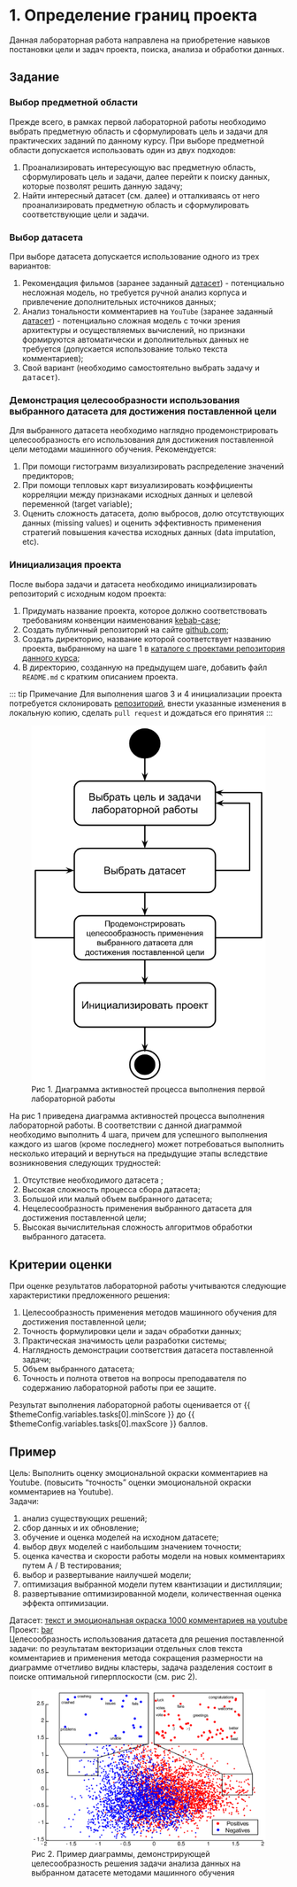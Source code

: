 # 1. Определение границ проекта

Данная лабораторная работа направлена на приобретение навыков постановки цели и задач проекта, поиска, анализа и обработки данных.

## Задание

### Выбор предметной области

Прежде всего, в рамках первой лабораторной работы необходимо выбрать предметную область и сформулировать цель и задачи для практических заданий по данному курсу. При выборе предметной области допускается использовать один из двух подходов:
1. Проанализировать интересующую вас предметную область, сформулировать цель и задачи, далее перейти к поиску данных, которые позволят решить данную задачу;
1. Найти интересный датасет (см. далее) и отталкиваясь от него проанализировать предметную область и сформулировать соответствующие цели и задачи.

### Выбор датасета

При выборе датасета допускается использование одного из трех вариантов:
1. Рекомендация фильмов (заранее заданный [датасет](https://gist.githubusercontent.com/zeionara/de67f6c5ced7a7b04eac8d6556265e8e/raw/8aac306c985bd9e9e565fd97f4c6ea51c45a7d2c/ratings.csv)) - потенциально несложная модель, но требуется ручной анализ корпуса и привлечение дополнительных источников данных;
1. Анализ тональности комментариев на `YouTube` (заранее заданный [датасет](https://www.kaggle.com/datasets/advaypatil/youtube-statistics)) - потенциально сложная модель с точки зрения архитектуры и осуществляемых вычислений, но признаки формируются автоматически и дополнительных данных не требуется (допускается использование только текста комментариев);
1. Свой вариант (необходимо самостоятельно выбрать задачу и <tt label="Ресурс kaggle обеспечивает широкий выбор датасетов: https://www.kaggle.com/datasets" underlined>датасет</tt>).

### Демонстрация целесообразности использования выбранного датасета для достижения поставленной цели

Для выбранного датасета необходимо наглядно продемонстрировать целесообразность его использования для достижения поставленной цели методами машинного обучения. Рекомендуется:
1. При помощи гистограмм визуализировать распределение значений предикторов;
1. При помощи тепловых карт визуализировать коэффициенты корреляции между признаками исходных данных и целевой переменной (target variable);
1. Оценить сложность датасета, долю выбросов, долю отсутствующих данных (missing values) и оценить эффективность применения стратегий повышения качества исходных данных (data imputation, etc).

### Инициализация проекта

После выбора задачи и датасета необходимо инициализировать репозиторий с исходным кодом проекта:
1. Придумать название проекта, которое должно соответствовать требованиям конвенции наименования [kebab-case](https://www.theserverside.com/definition/Kebab-case);
1. Создать публичный репозиторий на сайте [github.com](https://github.com);
1. Создать директорию, название которой соответствует названию проекта, выбранному на шаге 1 в [каталоге с проектами репозитория данного курса](https://github.com/MANASLU8/ahri-source/tree/master/docs/project);
1. В директорию, созданную на предыдущем шаге, добавить файл `README.md` с кратким описанием проекта.

::: tip Примечание
Для выполнения шагов 3 и 4 инициализации проекта потребуется склонировать [репозиторий](https://github.com/MANASLU8/ahri-source), внести указанные изменения в локальную копию, сделать `pull request` и дождаться его принятия
:::

<figure>
    <img src="../../image/task-1-activity-diagram.png"/>
    <figcaption>Рис 1. Диаграмма активностей процесса выполнения первой лабораторной работы</figcaption>
</figure>

На рис 1 приведена диаграмма активностей процесса выполнения лабораторной работы. В соответствии с данной диаграммой необходимо выполнить 4 шага, причем для успешного выполнения каждого из шагов (кроме последнего) может потребоваться выполнить несколько итераций и вернуться на предыдущие этапы вследствие возникновения следующих трудностей:
1. Отсутствие необходимого датасета  ;
1. Высокая сложность процесса сбора датасета;
1. Большой или малый объем выбранного датасета;
1. Нецелесообразность применения выбранного датасета для достижения поставленной цели;
1. Высокая вычислительная сложность алгоритмов обработки выбранного датасета.

## Критерии оценки
При оценке результатов лабораторной работы учитываются следующие характеристики предложенного решения:
1. Целесообразность применения методов машинного обучения для достижения поставленной цели;
1. Точность формулировки цели и задач обработки данных;
1. Практическая значимость цели разработки системы;
1. Наглядность демонстрации соответствия датасета поставленной задачи;
1. Объем выбранного датасета;
1. Точность и полнота ответов на вопросы преподавателя по содержанию лабораторной работы при ее защите.

Результат выполнения лабораторной работы оценивается от {{ $themeConfig.variables.tasks[0].minScore }} до {{ $themeConfig.variables.tasks[0].maxScore }} баллов.

## Пример

Цель: Выполнить оценку эмоциональной окраски комментариев на Youtube. (повысить “точность” оценки эмоциональной окраски комментариев на Youtube).  
Задачи: 
1. анализ существующих решений;
1. сбор данных и их обновление;
1. обучение и оценка моделей на исходном датасете;
1. выбор двух моделей с наибольшим значением точности;
1. оценка качества и скорости работы модели на новых комментариях путем A / B тестирования;
1. выбор и развертывание наилучшей модели;
1. оптимизация выбранной модели путем квантизации и дистилляции;
1. развертывание оптимизированной модели, количественная оценка эффекта оптимизации.

Датасет: [текст и эмоциональная окраска 1000 комментариев на youtube](https://www.kaggle.com/datasets/advaypatil/youtube-statistics)  
Проект: [bar](https://github.com/foo/bar)  
Целесообразность использования датасета для решения поставленной задачи: по результатам векторизации отдельных слов текста комментариев и применения метода сокращения размерности на диаграмме отчетливо видны кластеры, задача разделения состоит в поиске оптимальной гиперплоскости (см. рис 2).

<figure>
    <img src="../../image/task-1-plot-example.png"/>
    <figcaption>Рис 2. Пример диаграммы, демонстрирующей целесообразность решения задачи анализа данных на выбранном датасете методами машинного обучения</figcaption>
</figure>
